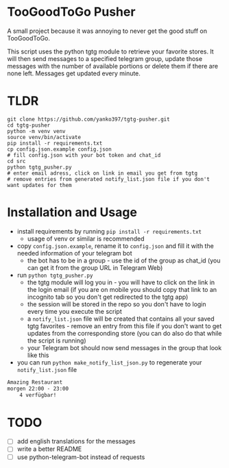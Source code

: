 # TooGoodToGo Pusher

A small project because it was annoying to never get the good stuff on TooGoodToGo.

This script uses the python tgtg module to retrieve your favorite stores. It will then send messages to a specified telegram group, update those messages with the number of available portions or delete them if there are none left.
Messages get updated every minute.

# TLDR

```
git clone https://github.com/yanko397/tgtg-pusher.git
cd tgtg-pusher
python -m venv venv
source venv/bin/activate
pip install -r requirements.txt
cp config.json.example config.json
# fill config.json with your bot token and chat_id
cd src
python tgtg_pusher.py
# enter email adress, click on link in email you get from tgtg
# remove entries from generated notify_list.json file if you don't want updates for them
```

# Installation and Usage

- install requirements by running `pip install -r requirements.txt`
  - usage of venv or similar is recommended
- copy `config.json.example`, rename it to `config.json` and fill it with the needed information of your telegram bot
  - the bot has to be in a group - use the id of the group as chat_id (you can get it from the group URL in Telegram Web)
- run `python tgtg_pusher.py`
  - the tgtg module will log you in - you will have to click on the link in the login email (if you are on mobile you should copy that link to an incognito tab so you don't get redirected to the tgtg app)
  - the session will be stored in the repo so you don't have to login every time you execute the script
  - a `notify_list.json` file will be created that contains all your saved tgtg favorites - remove an entry from this file if you don't want to get updates from the corresponding store (you can do also do that while the script is running)
  - your Telegram bot should now send messages in the group that look like this
- you can run `python make_notify_list_json.py` to regenerate your `notify_list.json` file
```txt
Amazing Restaurant
morgen 22:00 - 23:00
    4 verfügbar!
```

# TODO

- [ ] add english translations for the messages
- [ ] write a better README
- [ ] use python-telegram-bot instead of requests
